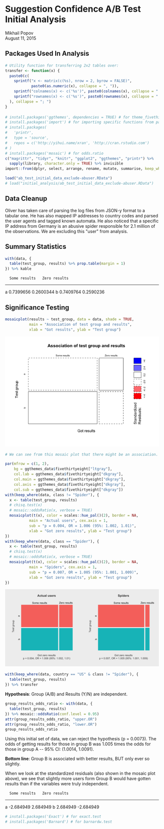 # Suggestion Confidence A/B Test Initial Analysis
Mikhail Popov  
August 11, 2015  

## Packages Used In Analysis


```r
# Utility function for transferring 2x2 tables over:
transfer <- function(x) {
  paste0(c(
    sprintf("x <- matrix(c(%s), nrow = 2, byrow = FALSE)",
            paste0(as.numeric(x), collapse = ", ")),
    sprintf("colnames(x) <- c('%s')", paste0(colnames(x), collapse = "', '")),
    sprintf("rownames(x) <- c('%s')", paste0(rownames(x), collapse = "', '"))
  ), collapse = "; ")
}

# install.packages('ggthemes', dependencies = TRUE) # for theme_fivethirtyeight
# install.packages('import') # for importing specific functions from packages
# install.packages(
#   'printr',
#   type = 'source',
#   repos = c('http://yihui.name/xran', 'http://cran.rstudio.com')
# )
# install.packages('mosaic') # for odds.ratio
c("magrittr", "tidyr", "knitr", "ggplot2", "ggthemes", "printr") %>%
  sapply(library, character.only = TRUE) %>% invisible
import::from(dplyr, select, arrange, rename, mutate, summarise, keep_where = filter)
```


```r
load("ab_test_initial_data_exclude-abuser.RData")
# load("initial_analysis/ab_test_initial_data_exclude-abuser.RData")
```

## Data Cleanup

Oliver has taken care of parsing the log files from JSON-y format to a tabular one. He has also mapped IP addresses to country codes and parsed the user agents and tagged known automata. He also noticed that a specific IP address from Germany is an abusive spider responsible for 2.1 million of the observations. We are excluding this "user" from analysis.

## Summary Statistics


```r
with(data, {
  table(test_group, results) %>% prop.table(margin = 1)
}) %>% kable
```

      Some results   Zero results
---  -------------  -------------
a        0.7399656      0.2600344
b        0.7409764      0.2590236

## Significance Testing


```r
mosaicplot(results ~ test_group, data = data, shade = TRUE,
           main = "Association of test group and results",
           xlab = "Got results", ylab = "Test group")
```

![](notebook_files/figure-html/association_mosaic-1.png) 

```r
# We can see from this mosaic plot that there might be an association.
```


```r
par(mfrow = c(1, 2),
    bg = ggthemes_data$fivethirtyeight["ltgray"],
    col.lab = ggthemes_data$fivethirtyeight["dkgray"],
    col.main = ggthemes_data$fivethirtyeight["dkgray"],
    col.axis = ggthemes_data$fivethirtyeight["dkgray"],
    col.sub = ggthemes_data$fivethirtyeight["dkgray"])
with(keep_where(data, class != "Spider"), {
  x <- table(test_group, results)
  # chisq.test(x)
  # mosaic::oddsRatio(x, verbose = TRUE)
  mosaicplot(t(x), color = scales::hue_pal()(2), border = NA,
           main = "Actual users", cex.axis = 1,
           sub = "p = 0.004, OR = 1.006 (95%: 1.002, 1.01)",
           xlab = "Got zero results", ylab = "Test group")
})
with(keep_where(data, class == "Spider"), {
  x <- table(test_group, results)
  # chisq.test(x)
  # mosaic::oddsRatio(x, verbose = TRUE)
  mosaicplot(t(x), color = scales::hue_pal()(2), border = NA,
           main = "Spiders", cex.axis = 1,
           sub = "p = 0.007, OR = 1.005 (95%: 1.001, 1.009)",
           xlab = "Got zero results", ylab = "Test group")
})
```

![](notebook_files/figure-html/association_mosaic_by_class-1.png) 


```r
with(keep_where(data, country == "US" & class != "Spider"), {
  table(test_group, results)
}) %>% transfer
```

**Hypothesis**: Group (A/B) and Results (Y/N) are independent.

```r
group_results_odds_ratio <- with(data, {
  table(test_group, results)
}) %>% mosaic::oddsRatio(conf.level = 0.95)
attr(group_results_odds_ratio, "upper.OR")
attr(group_results_odds_ratio, "lower.OR")
group_results_odds_ratio
```

Using this initial set of data, we can reject the hypothesis (p = 0.0073). The odds of getting results for those in group B was 1.005 times the odds for those in group A -- 95% CI: (1.0014, 1.0091).

**Bottom line**: Group B is associated with better results, BUT only ever so slightly.

When we look at the standardized residuals (also shown in the mosaic plot above), we see that slightly more users form Group B would have gotten results than if the variables were truly independent.


      Some results   Zero results
---  -------------  -------------
a        -2.684949       2.684949
b         2.684949      -2.684949


```r
# install.packages('Exact') # for exact.test
# install.packages('Barnard') # for barnardw.test
```
